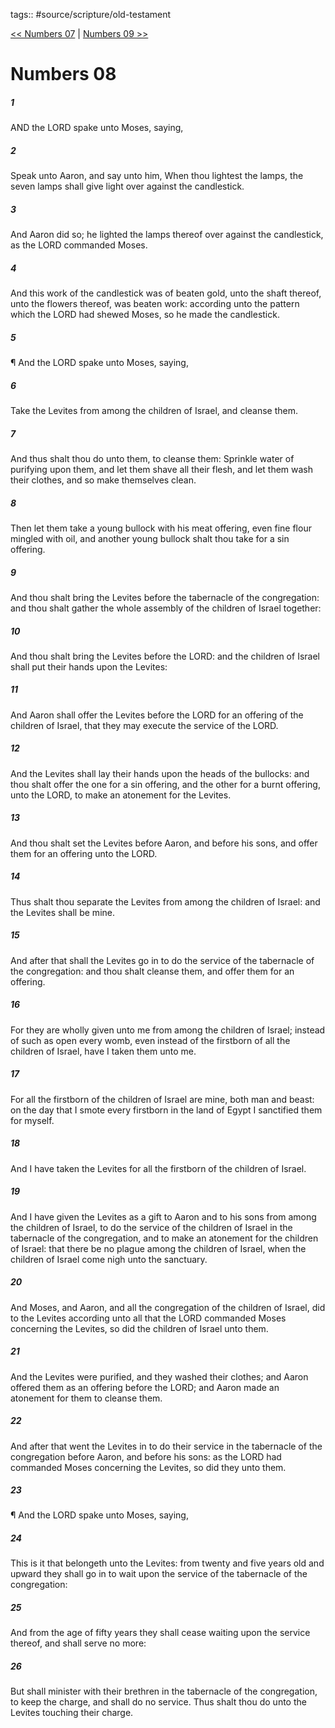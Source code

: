 tags:: #source/scripture/old-testament

[<< Numbers 07](old-testament/04_Numbers/Numbers_07.md) | [Numbers 09 >>](old-testament/04_Numbers/Numbers_09.md)

# Numbers 08

##### 1

AND the LORD spake unto Moses, saying,

##### 2

Speak unto Aaron, and say unto him, When thou lightest the lamps, the seven lamps shall give light over against the candlestick.

##### 3

And Aaron did so; he lighted the lamps thereof over against the candlestick, as the LORD commanded Moses.

##### 4

And this work of the candlestick was of beaten gold, unto the shaft thereof, unto the flowers thereof, was beaten work: according unto the pattern which the LORD had shewed Moses, so he made the candlestick.

##### 5

¶ And the LORD spake unto Moses, saying,

##### 6

Take the Levites from among the children of Israel, and cleanse them.

##### 7

And thus shalt thou do unto them, to cleanse them: Sprinkle water of purifying upon them, and let them shave all their flesh, and let them wash their clothes, and so make themselves clean.

##### 8

Then let them take a young bullock with his meat offering, even fine flour mingled with oil, and another young bullock shalt thou take for a sin offering.

##### 9

And thou shalt bring the Levites before the tabernacle of the congregation: and thou shalt gather the whole assembly of the children of Israel together:

##### 10

And thou shalt bring the Levites before the LORD: and the children of Israel shall put their hands upon the Levites:

##### 11

And Aaron shall offer the Levites before the LORD for an offering of the children of Israel, that they may execute the service of the LORD.

##### 12

And the Levites shall lay their hands upon the heads of the bullocks: and thou shalt offer the one for a sin offering, and the other for a burnt offering, unto the LORD, to make an atonement for the Levites.

##### 13

And thou shalt set the Levites before Aaron, and before his sons, and offer them for an offering unto the LORD.

##### 14

Thus shalt thou separate the Levites from among the children of Israel: and the Levites shall be mine.

##### 15

And after that shall the Levites go in to do the service of the tabernacle of the congregation: and thou shalt cleanse them, and offer them for an offering.

##### 16

For they are wholly given unto me from among the children of Israel; instead of such as open every womb, even instead of the firstborn of all the children of Israel, have I taken them unto me.

##### 17

For all the firstborn of the children of Israel are mine, both man and beast: on the day that I smote every firstborn in the land of Egypt I sanctified them for myself.

##### 18

And I have taken the Levites for all the firstborn of the children of Israel.

##### 19

And I have given the Levites as a gift to Aaron and to his sons from among the children of Israel, to do the service of the children of Israel in the tabernacle of the congregation, and to make an atonement for the children of Israel: that there be no plague among the children of Israel, when the children of Israel come nigh unto the sanctuary.

##### 20

And Moses, and Aaron, and all the congregation of the children of Israel, did to the Levites according unto all that the LORD commanded Moses concerning the Levites, so did the children of Israel unto them.

##### 21

And the Levites were purified, and they washed their clothes; and Aaron offered them as an offering before the LORD; and Aaron made an atonement for them to cleanse them.

##### 22

And after that went the Levites in to do their service in the tabernacle of the congregation before Aaron, and before his sons: as the LORD had commanded Moses concerning the Levites, so did they unto them.

##### 23

¶ And the LORD spake unto Moses, saying,

##### 24

This is it that belongeth unto the Levites: from twenty and five years old and upward they shall go in to wait upon the service of the tabernacle of the congregation:

##### 25

And from the age of fifty years they shall cease waiting upon the service thereof, and shall serve no more:

##### 26

But shall minister with their brethren in the tabernacle of the congregation, to keep the charge, and shall do no service. Thus shalt thou do unto the Levites touching their charge.
